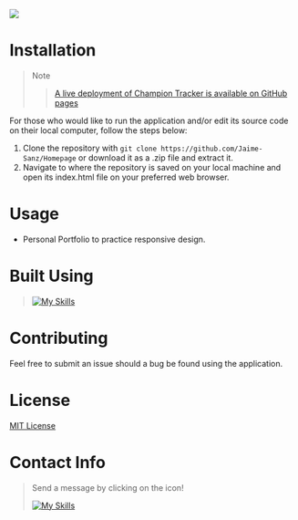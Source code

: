 ![](assets/League%20Tracker.png)

# Installation
> Note
>
> > [A live deployment of Champion Tracker is available on GitHub pages](https://jaime-sanz.github.io/Homepage/)

For those who would like to run the application and/or edit its source code on their local computer, follow the steps below:

1. Clone the repository with `git clone https://github.com/Jaime-Sanz/Homepage` or download it as a .zip file and extract it.
2. Navigate to where the repository is saved on your local machine and open its index.html file on your preferred web browser.

# Usage
- Personal Portfolio to practice responsive design.

# Built Using
> [![My Skills](https://skillicons.dev/icons?i=html,css,vscode,discord)](https://skillicons.dev)

# Contributing
Feel free to submit an issue should a bug be found using the application.
# License
[MIT License](https://github.com/Jaime-Sanz/Champion-Tracker/blob/main/LICENSE)
# Contact Info
> Send a message by clicking on the icon!
> 
> [![My Skills](https://skillicons.dev/icons?i=linkedin)](https://www.linkedin.com/in/jaime-sanchez-a95874245/)
